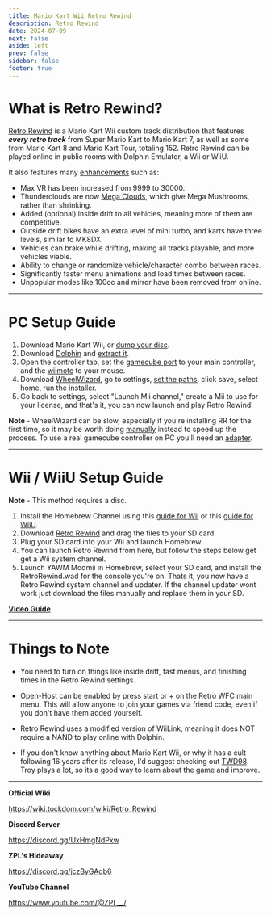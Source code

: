 ```yaml
---
title: Mario Kart Wii Retro Rewind
description: Retro Rewind
date: 2024-07-09
next: false
aside: left
prev: false
sidebar: false
footer: true
---
```

# What is Retro Rewind?

[Retro Rewind](https://discord.gg/UxHmgNdPxw) is a Mario Kart Wii custom track distribution that features ***every retro track*** from Super Mario Kart to Mario Kart 7, as well as some from Mario Kart 8 and Mario Kart Tour, totaling 152. Retro Rewind can be played online in public rooms with Dolphin Emulator, a Wii or WiiU.

It also features many [enhancements](https://ibb.co/RCckmdT) such as:

* Max VR has been increased from 9999 to 30000.
* Thunderclouds are now [Mega Clouds](https://i.imgur.com/8H54rGH.mp4), which give Mega Mushrooms, rather than shrinking.
* Added (optional) inside drift to all vehicles, meaning more of them are competitive. 
* Outside drift bikes have an extra level of mini turbo, and karts have three levels, similar to MK8DX.
* Vehicles can brake while drifting, making all tracks playable, and more vehicles viable.
* Ability to change or randomize vehicle/character combo between races.
* Significantly faster menu animations and load times between races.
* Unpopular modes like 100cc and mirror have been removed from online.

***

# PC Setup Guide

1. Download Mario Kart Wii, or [dump your disc](https://youtu.be/36nNq49tfSM). 
1. Download [Dolphin](https://dolphin-emu.org/download/) and [extract it](https://fmhy.net/file-tools#file-archivers).
1. Open the controller tab, set the [gamecube port](https://i.ibb.co/jTGZdKx/image.png) to your main controller, and the [wiimote](https://i.ibb.co/wYk0R4L/image.png) to your mouse.
1. Download [WheelWizard](https://github.com/patchzyy/WheelWizard/releases), go to settings, [set the paths](https://ibb.co/WHqWgcb), click save, select home, run the installer. 
1. Go back to settings, select "Launch Mii channel," create a Mii to use for your license, and that's it, you can now launch and play Retro Rewind!

**Note** - WheelWizard can be slow, especially if you're installing RR for the first time, so it may be worth doing [manually](https://youtu.be/ZiQ7WAOlJOk) instead to speed up the process. To use a real gamecube controller on PC you'll need an [adapter](https://dolphin-emu.org/docs/guides/how-use-official-gc-controller-adapter-wii-u/).

***

# Wii / WiiU Setup Guide

**Note** - This method requires a disc.

1. Install the Homebrew Channel using this [guide for Wii](https://wii.hacks.guide/) or this [guide for WiiU](https://youtu.be/w44Iz3HQuIo).
1. Download [Retro Rewind](https://discord.gg/UxHmgNdPxw) and drag the files to your SD card.
1. Plug your SD card into your Wii and launch Homebrew. 
1. You can launch Retro Rewind from here, but follow the steps below get get a Wii system channel.
1. Launch YAWM Modmii in Homebrew, select your SD card, and install the RetroRewind.wad for the console you're on. Thats it, you now have a Retro Rewind system channel and updater. If the channel updater wont work just download the files manually and replace them in your SD.

**[Video Guide](https://youtu.be/qH4ou21r8ic)**

***

# Things to Note

* You need to turn on things like inside drift, fast menus, and finishing times in the Retro Rewind settings.

* Open-Host can be enabled by press start or + on the Retro WFC main menu. This will allow anyone to join your games via friend code, even if you don't have them added yourself.

* Retro Rewind uses a modified version of WiiLink, meaning it does NOT require a NAND to play online with Dolphin.

* If you don't know anything about Mario Kart Wii, or why it has a cult following 16 years after its release, I'd suggest checking out [TWD98](https://www.youtube.com/@TWD98). Troy plays a lot, so its a good way to learn about the game and improve.

***

**Official Wiki**

https://wiki.tockdom.com/wiki/Retro_Rewind

**Discord Server**

https://discord.gg/UxHmgNdPxw

**ZPL's Hideaway**

https://discord.gg/jczByGAqb6

**YouTube Channel**

https://www.youtube.com/@ZPL__/
